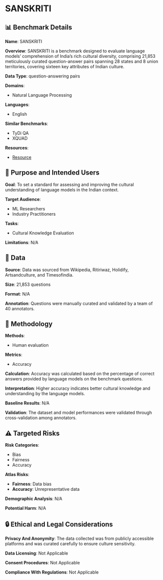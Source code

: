 # SANSKRITI

## 📊 Benchmark Details

**Name**: SANSKRITI

**Overview**: SANSKRITI is a benchmark designed to evaluate language models’ comprehension of India’s rich cultural diversity, comprising 21,853 meticulously curated question-answer pairs spanning 28 states and 8 union territories, covering sixteen key attributes of Indian culture.

**Data Type**: question-answering pairs

**Domains**:
- Natural Language Processing

**Languages**:
- English

**Similar Benchmarks**:
- TyDi QA
- XQUAD

**Resources**:
- [Resource](https://drive.google.com/drive/folders/1UEkhrcA3-aPQTjTwSIgBC8EbqSS8ntDn?usp=sharing)

## 🎯 Purpose and Intended Users

**Goal**: To set a standard for assessing and improving the cultural understanding of language models in the Indian context.

**Target Audience**:
- ML Researchers
- Industry Practitioners

**Tasks**:
- Cultural Knowledge Evaluation

**Limitations**: N/A

## 💾 Data

**Source**: Data was sourced from Wikipedia, Ritiriwaz, Holidify, Artsandculture, and Timesofindia.

**Size**: 21,853 questions

**Format**: N/A

**Annotation**: Questions were manually curated and validated by a team of 40 annotators.

## 🔬 Methodology

**Methods**:
- Human evaluation

**Metrics**:
- Accuracy

**Calculation**: Accuracy was calculated based on the percentage of correct answers provided by language models on the benchmark questions.

**Interpretation**: Higher accuracy indicates better cultural knowledge and understanding by the language models.

**Baseline Results**: N/A

**Validation**: The dataset and model performances were validated through cross-validation among annotators.

## ⚠️ Targeted Risks

**Risk Categories**:
- Bias
- Fairness
- Accuracy

**Atlas Risks**:
- **Fairness**: Data bias
- **Accuracy**: Unrepresentative data

**Demographic Analysis**: N/A

**Potential Harm**: N/A

## 🔒 Ethical and Legal Considerations

**Privacy And Anonymity**: The data collected was from publicly accessible platforms and was curated carefully to ensure culture sensitivity.

**Data Licensing**: Not Applicable

**Consent Procedures**: Not Applicable

**Compliance With Regulations**: Not Applicable
